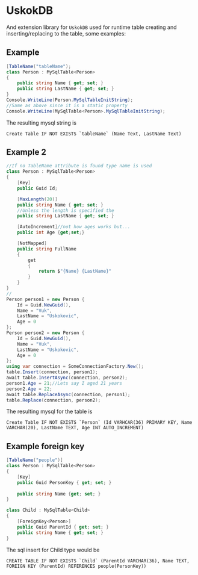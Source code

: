 # UskokDB
And extension library for `UskokDB` used for runtime table creating and inserting/replacing to the table, some examples:

## Example
```csharp
[TableName("tableName");
class Person : MySqlTable<Person>
{
    public string Name { get; set; }
    public string LastName { get; set; }
}
Console.WriteLine(Person.MySqlTableInitString);
//Same as above since it is a static property
Console.WriteLine(MySqlTable<Person>.MySqlTableInitString);
```
The resulting mysql string is
```mysql
Create Table IF NOT EXISTS `tableName` (Name Text, LastName Text)
```

## Example 2
```csharp
//If no TableName attribute is found type name is used
class Person : MySqlTable<Person>
{
    [Key]
    public Guid Id;

    [MaxLength(20)]
    public string Name { get; set; }
    //Unless the length is specified the 
    public string LastName { get; set; }

    [AutoIncrement]//not how ages works but...
    public int Age {get;set;}

    [NotMapped]
    public string FullName
    {
        get 
        {
            return $"{Name} {LastName}"
        }
    }
}
//
Person person1 = new Person {
    Id = Guid.NewGuid(),
    Name = "Vuk",
    LastName = "Uskokovic",
    Age = 0
};
Person person2 = new Person {
    Id = Guid.NewGuid(),
    Name = "Vuk",
    LastName = "Uskokovic",
    Age = 0
};
using var connection = SomeConnectionFactory.New();
table.Insert(connection, person1);
await table.InsertAsync(connection, person2);
person1.Age = 21;//Lets say I aged 21 years
person2.Age = 22;
await table.ReplaceAsync(connection, person1);
table.Replace(connection, person2);
```
The resulting mysql for the table is
```mysql
Create Table IF NOT EXISTS `Person` (Id VARHCAR(36) PRIMARY KEY, Name VARCHAR(20), LastName TEXT, Age INT AUTO_INCREMENT)
```

## Example foreign key
```csharp
[TableName("people")]
class Person : MySqlTable<Person>
{
    [Key]
    public Guid PersonKey { get; set; }
    
    public string Name {get; set; }
}

class Child : MySqlTable<Child>
{
    [ForeignKey<Person>]
    public Guid ParentId { get; set; }
    public string Name { get; set; }
}
```
The sql insert for Child type would be
```mysql
CREATE TABLE IF NOT EXISTS `Child` (ParentId VARCHAR(36), Name TEXT, FOREIGN KEY (ParentId) REFERENCES people(PersonKey))
```